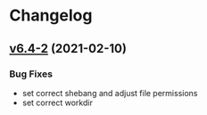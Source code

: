 # Changelog

## [v6.4-2](https://github.com/owncloud-ops/collabora/compare/v6.4-1...v6.4-2) (2021-02-10)

### Bug Fixes

- set correct shebang and adjust file permissions
- set correct workdir

